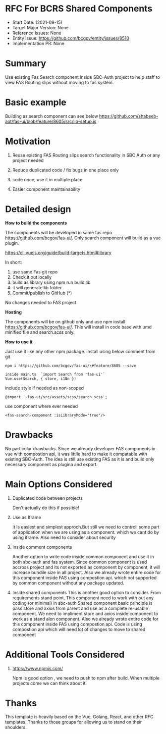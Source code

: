 # RFC For BCRS Shared Components

- Start Date: (2021-09-15)
- Target Major Version: None
- Reference Issues: None
- Entity Issue: https://github.com/bcgov/entity/issues/8510
- Implementation PR: None

# Summary
Use existing Fas Search component inside SBC-Auth project to help staff to view FAS Routing slips without moving to fas system.
 
# Basic example

Building as search component can see below 
https://github.com/shabeeb-aot/fas-ui/blob/feature/8605/src/lib-setup.js


# Motivation

1) Reuse existing FAS Routing slips search functionality in SBC Auth or any project needed

2) Reduce duplicated code / fix bugs in one place only

3) code once, use it in multiple place

4) Easier component maintainability


# Detailed design

**How to build the components**

The components will be developed in same fas repo https://github.com/bcgov/fas-ui/. Only search component will build as a vue plugin.

https://cli.vuejs.org/guide/build-targets.html#library 

In short:
1. use same Fas git repo
2. Check it out locally
3. build as library using npm run build:lib
4. it will generate lib folder.
5. Commit/publish to GitHub (*)

No changes needed to FAS project



**Hosting**

The components will be on github only and use npm install https://github.com/bcgov/fas-ui/. This will install in code base with umd minified file and search.scss only.

**How to use it**

Just use it like any other npm package. 
install using below comment from git
```
npm i https://github.com/bcgov/fas-ui/\#feature/8605 --save
```
```
inside main.ts  `import Search from 'fas-ui'`
Vue.use(Search, { store, i18n })
```
include style if needed as non-scoped
```
@import '~fas-ui/src/assets/scss/search.scss';
```
use component where ever needed  
```          
<fas-search-component :isLibraryMode="true"/>
```

# Drawbacks

No particular drawbacks. Since we already developer FAS components in vue with compostion api, it was littile hard to make it compatable with existing SBC-Auth.
The idea is still use existing FAS as it is and build only necessary component as plugina and export.



# Main Options Considered

1) Duplicated code between projects

    Don't actually do this if possible!

2) Use as Iframe 

    It is easiest and simplest approch.But still we need to controll some part of application when we are using as a component. which we cant do by  using iframe. Also need to consider about security

3) Inside commont components

    Another option to write code inside common component and use it in both sbc-auth and fas system. Since common component is used accross project and its not exported as component by component, it will increase bundile size in all project. Also we already wrote entire code for this component inside FAS using compostion api. which not supported by common component without any package updated.

4) Inside shared components
    This is another good option to consider. From requirements stand point, This component need to work with out any coding (or minimal) in sbc-auth Shared component basic principle is pass store and axios from parent and use as a complete re-usable component. We need to impliment store and axios inside component to work as a stand alon component. Also we already wrote entire code for this component inside FAS using compostion api. Code is using compostion api which will need lot of changes to move to shared component
    


# Additional Tools Considered


1) https://www.npmjs.com/

    Npm is good option , we need to push to npm after build. When multiple projects come we can think about it. 


<!-- # References

- https://github.com/storybookjs/storybook
- https://storybook.js.org/docs/vue/
- https://www.learnstorybook.com/
- https://christopherkade.com/posts/storybook - automatically deploying your Storybook to Github Pages
- https://github.com/storybookjs/storybook-deployer - can deploy to GH Pages using CI
- https://www.npmjs.com/package/@storybook/cli
- https://www.npmjs.com/package/@storybook/vue - a UI development environment for your Vue components, to visualize
    different states of your UI components and develop them interactively
- https://www.npmjs.com/package/vue-storybook - a Webpack loader + helper script that allows you to embellish your
    pre-existing Vue single file components (SFC) with a custom block that's automatically translated into a
    Storybook-flavored story - use in future maybe?
- https://github.com/storybookjs/vue-cli-plugin-storybook - will create a config folder for storybook, a sample component
    and a sample story
- https://github.com/white-rabbit-japan/vue-vuetify-storybook
- https://github.com/pixari/component-library-monorepo - monorepo solution for multiple VueJs Apps and a shared component
    library
- https://github.com/lerna/lerna - a tool for managing JavaScript projects with multiple packages
- https://medium.com/js-dojo/sharing-reusable-vue-js-components-with-lerna-storybook-and-npm-7dc33b38b011 - sharing
    reusable Vue.js components with Lerna, Storybook, and npm or GitHub Package Registries

As part of my research, I visited many other pages. They are documented here:
    https://app.zenhub.com/workspaces/entity-5bf2f2164b5806bc2bf60531/issues/bcgov/entity/4551#issuecomment-677903928 -->

# Thanks

This template is heavily based on the Vue, Golang, React, and other RFC templates. Thanks to those groups for allowing us to stand on their shoulders.
